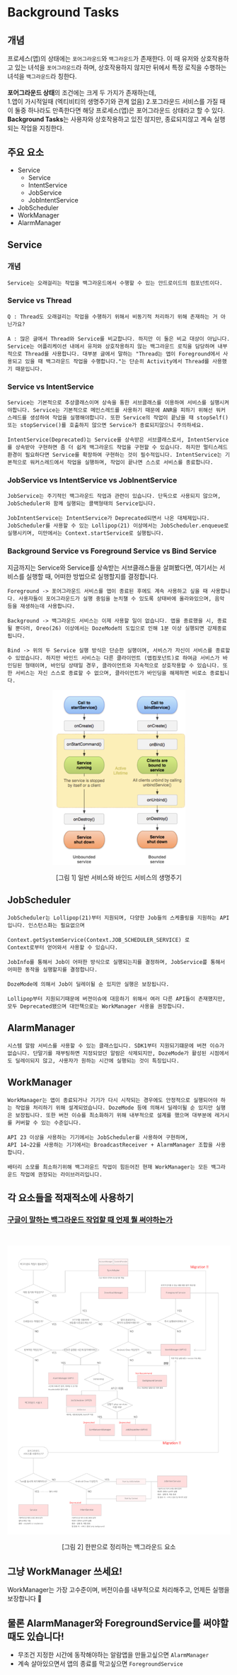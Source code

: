 # Background Tasks

## 개념
프로세스(앱)의 상태에는 `포어그라운드`와 `백그라운드`가 존재한다. 이 때 유저와 상호작용하고 있는 녀석을 `포어그라운드`라 하며, 상호작용하지 않지만 뒤에서 특정 로직을 수행하는 녀석을 `백그라운드`라 칭한다. 
<br>
<br>
<b>포어그라운드 상태</b>의 조건에는 크게 두 가지가 존재하는데, 
<br>
1.앱이 가시적일때 (엑티비티의 생명주기와 관계 없음)  2.포그라운드 서비스를 가질 때 
<br>
이 둘중 하나라도 만족한다면 해당 프로세스(앱)은 포어그라운드 상태라고 할 수 있다.
<br>
<b>Background Tasks</b>는 사용자와 상호작용하고 있진 않지만, 종료되지않고 계속 실행되는 작업을 지칭한다.

## 주요 요소
- Service
    - Service
    - IntentService
    - JobService
    - JobIntentService
- JobScheduler
- WorkManager
- AlarmManager

## Service
### 개념
    Service는 오래걸리는 작업을 백그라운드에서 수행할 수 있는 안드로이드의 컴포넌트이다.

### Service vs Thread
    Q : Thread도 오래걸리는 작업을 수행하기 위해서 비동기적 처리하기 위해 존재하는 거 아닌가요?

    A : 많은 글에서 Thread와 Service를 비교합니다. 하지만 이 둘은 비교 대상이 아닙니다. Service는 어플리케이션 내에서 유저와 상호작용하지 않는 백그라운드 로직을 담당하며 내부적으로 Thread를 사용합니다. 대부분 글에서 말하는 "Thread는 앱이 Foreground에서 사용되고 있을 때 백그라운드 작업을 수행합니다."는 단순히 Activity에서 Thread를 사용했기 때문입니다.

### Service vs IntentService
    Service는 기본적으로 추상클래스이며 상속을 통한 서브클래스를 이용하여 서비스를 실행시켜야합니다. Service는 기본적으로 메인스레드를 사용하기 때문에 ANR을 피하기 위해선 워커스레드를 생성하여 작업을 실행해야합니다. 또한 Service의 작업이 끝났을 때 stopSelf() 또는 stopService()를 호출하지 않으면 Service가 종료되지않으니 주의하세요.

    IntentService(Deprecated)는 Service를 상속받은 서브클래스로서, IntentService를 상속받아 구현하면 좀 더 쉽게 백그라운드 작업을 구현할 수 있습니다. 하지만 멀티스레드 환경이 필요하다면 Service를 확장하여 구현하는 것이 필수적입니다. IntentService는 기본적으로 워커스레드에서 작업을 실행하며, 작업이 끝나면 스스로 서비스를 종료합니다.

### JobService vs IntentService vs JobInentService
    JobService는 주기적인 백그라운드 작업과 관련이 있습니다. 단독으로 사용되지 않으며, JobScheduler와 함께 실행되는 콜백형태의 Service입니다.

    JobIntentService는 IntentService가 Deprecated되면서 나온 대체제입니다. JobScheduler를 사용할 수 있는 Lollipop(21) 이상에서는 JobScheduler.enqueue로 실행시키며, 미만에서는 Context.startService로 실행됩니다.

### Background Service vs Foreground Service vs Bind Service    
지금까지는 Service와 Service를 상속받는 서브클래스들을 살펴봤다면, 여기서는 서비스를 실행할 때, 어떠한 방법으로 실행할지를 결정합니다.

    Foreground -> 포어그라운드 서비스를 앱이 종료된 후에도 계속 사용하고 싶을 때 사용합니다. 사용자들이 포어그라운드가 실행 중임을 눈치챌 수 있도록 상태바에 올라와있으며, 음악 등을 재생하는데 사용합니다.

    Background -> 백그라운드 서비스는 이제 사용할 일이 없습니다. 앱을 종료했을 시, 종료될 뿐더러, Oreo(26) 이상에서는 DozeMode의 도입으로 인해 1분 이상 실행되면 강제종료됩니다.

    Bind -> 위의 두 Service 실행 방식은 단순한 실행이며, 서비스가 자신이 서비스를 종료할 수 있었습니다. 하지만 바인드 서비스는 다른 클라이언트 (앱컴포넌트)로 하여금 서비스가 바인딩된 형태이며, 바인딩 상태일 경우, 클라이언트와 지속적으로 상호작용할 수 있습니다. 또한 서비스는 자신 스스로 종료할 수 없으며, 클라이언트가 바인딩을 해제하면 비로소 종료됩니다.

<p align="center">
    <img src="../../image/BackgroundTask_BindService.png" width="300">
</p>
<p  align="center">[그림 1] 일반 서비스와 바인드 서비스의 생명주기</p>

## JobScheduler
    JobScheduler는 Lollipop(21)부터 지원되며, 다양한 Job들의 스케쥴링을 지원하는 API입니다. 인스턴스화는 필요없으며 
    
    Context.getSystemService(Context.JOB_SCHEDULER_SERVICE) 로
    Context로부터 얻어와서 사용할 수 있습니다.

    JobInfo를 통해서 Job이 어떠한 방식으로 실행되는지를 결정하며, JobService릁 통해서 어떠한 동작을 실행할지를 결정합니다.

    DozeMode에 의해서 Job이 딜레이될 순 있지만 실행은 보장됩니다.

    Lollipop부터 지원되기때문에 버젼이슈에 대응하기 위해서 여러 다른 API들이 존재했지만, 모두 Deprecated됐으며 대안책으로는 WorkManager 사용을 권장합니다.

## AlarmManager
    시스템 알람 서비스를 사용할 수 있는 클래스입니다. SDK1부터 지원되기떄문에 버젼 이슈가 없습니다. 단말기를 재부팅하면 지정되었던 알람은 삭제되지만, DozeMode가 활성된 시점에서도 딜레이되지 않고, 사용자가 원하는 시간에 실행되는 것이 특징입니다.

## WorkManager
    WorkManager는 앱이 종료되거나 기기가 다시 시작되는 경우에도 안정적으로 실행되어야 하는 작업을 처리하기 위해 설계되었습니다. DozeMode 등에 의해서 딜레이될 순 있지만 실행은 보장됩니다. 또한 버전 이슈를 최소화하기 위해 내부적으로 설계를 했으며 대부분에 레거시를 커버할 수 있는 수준입니다.

    API 23 이상을 사용하는 기기에서는 JobScheduler를 사용하여 구현하며,
    API 14~22를 사용하는 기기에서는 BroadcastReceiver + AlarmManager 조합을 사용합니다.

    배터리 소모를 최소하기위해 백그라운드 작업이 힘든어진 현재 WorkManager는 모든 백그라운드 작업에 권장되는 라이브러리입니다.

## 각 요소들을 적재적소에 사용하기

### [구글이 말하는 백그라운드 작업할 때 언제 뭘 써야하는가](https://developer.android.com/guide/background?hl=ko)
<br>
<p align="center">
    <img src="../../image/BackgroundTask_OverView.png">
</p>
<p align="center"> 
    [그림 2] 한판으로 정리하는 백그라운드 요소
</p>

## 그냥 WorkManager 쓰세요!
WorkManager는 가장 고수준이며, 버전이슈를 내부적으로 처리해주고, 언제든 실행을 보장합니다 🥳

## 물론 AlarmManager와 ForegroundService를 써야할 때도 있습니다!
- 무조건 지정한 시간에 동작해야하는 알람앱을 만들고싶으면 `AlarmManager`
- 계속 살아있으면서 앱의 종료를 막고싶으면 `ForegroundService`

